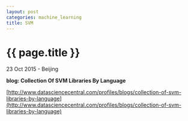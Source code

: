 ```yaml
---
layout: post
categories: machine_learning
title: SVM
---
```


{{ page.title }}
================

<p class="meta">23 Oct 2015 - Beijing</p>

**blog: Collection Of SVM Libraries By Language**

[http://www.datasciencecentral.com/profiles/blogs/collection-of-svm-libraries-by-language](http://www.datasciencecentral.com/profiles/blogs/collection-of-svm-libraries-by-language)
